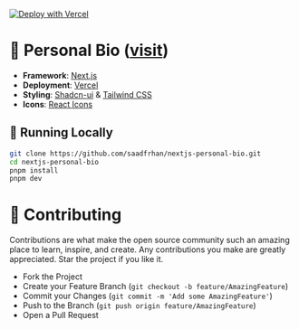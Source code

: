 [![Deploy with Vercel](https://vercel.com/button)](https://vercel.com/new/clone?repository-url=https%3A%2F%2Fgithub.com%2Fsaadfrhan%2Fnextjs-personal-bio)

# 🚀 Personal Bio ([visit](https://saadfarhan-bio.vercel.app))

- **Framework**: [Next.js](https://nextjs.org/)
- **Deployment**: [Vercel](https://vercel.com)
- **Styling**: [Shadcn-ui](https://ui.shadcn.com) & [Tailwind CSS](https://tailwindcss.com)
- **Icons**: [React Icons](https://react-icons.github.io/react-icons/)

## 🏃 Running Locally

```bash
git clone https://github.com/saadfrhan/nextjs-personal-bio.git
cd nextjs-personal-bio
pnpm install
pnpm dev
```

# 🤝 Contributing

Contributions are what make the open source community such an amazing place to learn, inspire, and create. Any contributions you make are greatly appreciated. Star the project if you like it.

- Fork the Project
- Create your Feature Branch (`git checkout -b feature/AmazingFeature`)
- Commit your Changes (`git commit -m 'Add some AmazingFeature'`)
- Push to the Branch (`git push origin feature/AmazingFeature`)
- Open a Pull Request
